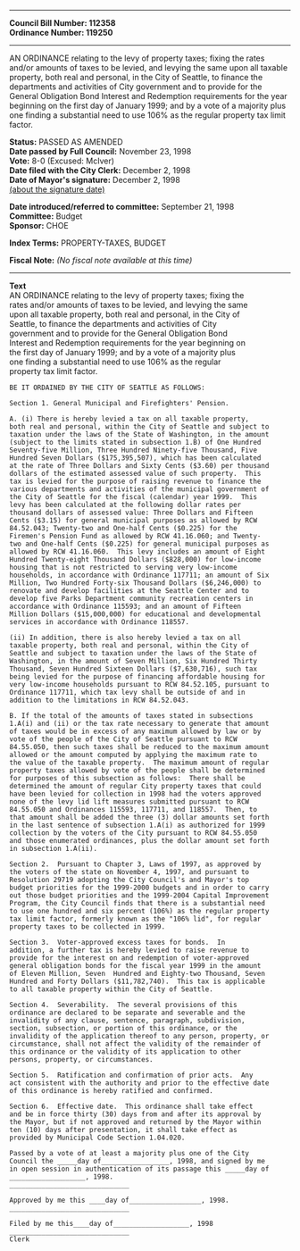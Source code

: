 * * * * *  
  
**Council Bill Number: [](#h0)[](#h2)112358**   
**Ordinance Number: 119250**  
  
* * * * *  
  
AN ORDINANCE relating to the levy of property taxes; fixing the rates and/or amounts of taxes to be levied, and levying the same upon all taxable property, both real and personal, in the City of Seattle, to finance the departments and activities of City government and to provide for the General Obligation Bond Interest and Redemption requirements for the year beginning on the first day of January 1999; and by a vote of a majority plus one finding a substantial need to use 106% as the regular property tax limit factor.  
  
**Status:** PASSED AS AMENDED   
**Date passed by Full Council:** November 23, 1998   
**Vote:** 8-0 (Excused: McIver)   
**Date filed with the City Clerk:** December 2, 1998   
**Date of Mayor's signature:** December 2, 1998   
[(about the signature date)](/~public/approvaldate.htm)   
  
  
**Date introduced/referred to committee:** September 21, 1998   
**Committee:** Budget   
**Sponsor:** CHOE   
  
**Index Terms:** PROPERTY-TAXES, BUDGET  
  
**Fiscal Note:** *(No fiscal note available at this time)*  
  
* * * * *  
  
**Text**  
    AN ORDINANCE relating to the levy of property taxes; fixing the  
    rates and/or amounts of taxes to be levied, and levying the same  
    upon all taxable property, both real and personal, in the City of  
    Seattle, to finance the departments and activities of City  
    government and to provide for the General Obligation Bond  
    Interest and Redemption requirements for the year beginning on  
    the first day of January 1999; and by a vote of a majority plus  
    one finding a substantial need to use 106% as the regular  
    property tax limit factor.  
  
    BE IT ORDAINED BY THE CITY OF SEATTLE AS FOLLOWS:  
  
    Section 1. General Municipal and Firefighters' Pension.  
  
    A. (i) There is hereby levied a tax on all taxable property,  
    both real and personal, within the City of Seattle and subject to  
    taxation under the laws of the State of Washington, in the amount  
    (subject to the limits stated in subsection 1.B) of One Hundred  
    Seventy-five Million, Three Hundred Ninety-five Thousand, Five  
    Hundred Seven Dollars ($175,395,507), which has been calculated  
    at the rate of Three Dollars and Sixty Cents ($3.60) per thousand  
    dollars of the estimated assessed value of such property.  This  
    tax is levied for the purpose of raising revenue to finance the  
    various departments and activities of the municipal government of  
    the City of Seattle for the fiscal (calendar) year 1999.  This  
    levy has been calculated at the following dollar rates per  
    thousand dollars of assessed value: Three Dollars and Fifteen  
    Cents ($3.15) for general municipal purposes as allowed by RCW  
    84.52.043; Twenty-two and One-half Cents ($0.225) for the  
    Firemen's Pension Fund as allowed by RCW 41.16.060; and Twenty-  
    two and One-half Cents ($0.225) for general municipal purposes as  
    allowed by RCW 41.16.060.  This levy includes an amount of Eight  
    Hundred Twenty-eight Thousand Dollars ($828,000) for low-income  
    housing that is not restricted to serving very low-income  
    households, in accordance with Ordinance 117711; an amount of Six  
    Million, Two Hundred Forty-six Thousand Dollars ($6,246,000) to  
    renovate and develop facilities at the Seattle Center and to  
    develop five Parks Department community recreation centers in  
    accordance with Ordinance 115593; and an amount of Fifteen  
    Million Dollars ($15,000,000) for educational and developmental  
    services in accordance with Ordinance 118557.  
  
    (ii) In addition, there is also hereby levied a tax on all  
    taxable property, both real and personal, within the City of  
    Seattle and subject to taxation under the laws of the State of  
    Washington, in the amount of Seven Million, Six Hundred Thirty  
    Thousand, Seven Hundred Sixteen Dollars ($7,630,716), such tax  
    being levied for the purpose of financing affordable housing for  
    very low-income households pursuant to RCW 84.52.105, pursuant to  
    Ordinance 117711, which tax levy shall be outside of and in  
    addition to the limitations in RCW 84.52.043.  
  
    B. If the total of the amounts of taxes stated in subsections  
    1.A(i) and (ii) or the tax rate necessary to generate that amount  
    of taxes would be in excess of any maximum allowed by law or by  
    vote of the people of the City of Seattle pursuant to RCW  
    84.55.050, then such taxes shall be reduced to the maximum amount  
    allowed or the amount computed by applying the maximum rate to  
    the value of the taxable property.  The maximum amount of regular  
    property taxes allowed by vote of the people shall be determined  
    for purposes of this subsection as follows:  There shall be  
    determined the amount of regular City property taxes that could  
    have been levied for collection in 1998 had the voters approved  
    none of the levy lid lift measures submitted pursuant to RCW  
    84.55.050 and Ordinances 115593, 117711, and 118557.  Then, to  
    that amount shall be added the three (3) dollar amounts set forth  
    in the last sentence of subsection 1.A(i) as authorized for 1999  
    collection by the voters of the City pursuant to RCW 84.55.050  
    and those enumerated ordinances, plus the dollar amount set forth  
    in subsection 1.A(ii).  
  
    Section 2.  Pursuant to Chapter 3, Laws of 1997, as approved by  
    the voters of the state on November 4, 1997, and pursuant to  
    Resolution 29719 adopting the City Council's and Mayor's top  
    budget priorities for the 1999-2000 budgets and in order to carry  
    out those budget priorities and the 1999-2004 Capital Improvement  
    Program, the City Council finds that there is a substantial need  
    to use one hundred and six percent (106%) as the regular property  
    tax limit factor, formerly known as the "106% lid", for regular  
    property taxes to be collected in 1999.  
  
    Section 3.  Voter-approved excess taxes for bonds.  In  
    addition, a further tax is hereby levied to raise revenue to  
    provide for the interest on and redemption of voter-approved  
    general obligation bonds for the fiscal year 1999 in the amount  
    of Eleven Million, Seven  Hundred and Eighty-two Thousand, Seven  
    Hundred and Forty Dollars ($11,782,740).  This tax is applicable  
    to all taxable property within the City of Seattle.  
  
    Section 4.  Severability.  The several provisions of this  
    ordinance are declared to be separate and severable and the  
    invalidity of any clause, sentence, paragraph, subdivision,  
    section, subsection, or portion of this ordinance, or the  
    invalidity of the application thereof to any person, property, or  
    circumstance, shall not affect the validity of the remainder of  
    this ordinance or the validity of its application to other  
    persons, property, or circumstances.  
  
    Section 5.  Ratification and confirmation of prior acts.  Any  
    act consistent with the authority and prior to the effective date  
    of this ordinance is hereby ratified and confirmed.  
  
    Section 6.  Effective date.  This ordinance shall take effect  
    and be in force thirty (30) days from and after its approval by  
    the Mayor, but if not approved and returned by the Mayor within  
    ten (10) days after presentation, it shall take effect as  
    provided by Municipal Code Section 1.04.020.  
  
    Passed by a vote of at least a majority plus one of the City  
    Council the _____day of_________________, 1998, and signed by me  
    in open session in authentication of its passage this _____day of  
    ___________________, 1998.  
    ______________________________  
  
    Approved by me this ____day of__________________, 1998.  
    ______________________________  
  
    Filed by me this____day of___________________, 1998  
    ______________________________  
    Clerk  
